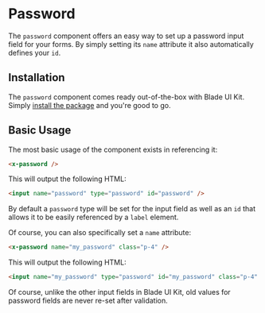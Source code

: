 # Password

The `password` component offers an easy way to set up a password input field for your forms. By simply setting its `name` attribute it also automatically defines your `id`.

## Installation

The `password` component comes ready out-of-the-box with Blade UI Kit. Simply [install the package](/docs/{{version}}/installation) and you're good to go.

## Basic Usage

The most basic usage of the component exists in referencing it:

```html
<x-password />
```

This will output the following HTML:

```html
<input name="password" type="password" id="password" />
```

By default a `password` type will be set for the input field as well as an `id` that allows it to be easily referenced by a `label` element.

Of course, you can also specifically set a `name` attribute:

```html
<x-password name="my_password" class="p-4" />
```

This will output the following HTML:

```html
<input name="my_password" type="password" id="my_password" class="p-4" />
```

Of course, unlike the other input fields in Blade UI Kit, old values for password fields are never re-set after validation.
